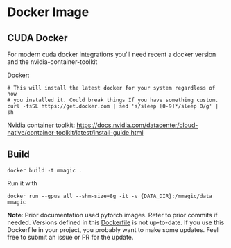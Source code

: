 # Docker Image

## CUDA Docker

For modern cuda docker integrations you'll need recent a docker version and the nvidia-container-toolkit

Docker:
```shell
# This will install the latest docker for your system regardless of how
# you installed it. Could break things If you have something custom.
curl -fsSL https://get.docker.com | sed 's/sleep [0-9]*/sleep 0/g' | sh
```

Nvidia container toolkit:
https://docs.nvidia.com/datacenter/cloud-native/container-toolkit/latest/install-guide.html


## Build

```shell
docker build -t mmagic .
```

Run it with

```shell
docker run --gpus all --shm-size=8g -it -v {DATA_DIR}:/mmagic/data mmagic
```

**Note**:
Prior documentation used pytorch images. Refer to prior commits if needed. Versions defined in this [Dockerfile](Dockerfile) is not up-to-date.
If you use this Dockerfile in your project, you probably want to make some updates.
Feel free to submit an issue or PR for the update.
